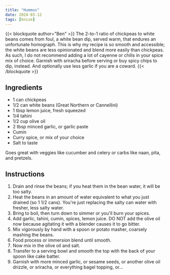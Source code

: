 ```yaml
---
title: "Hummus"
date: 2024-03-12
tags: [knize]
---
```


{{< blockquote author="Ben" >}}
The 2-to-1 ratio of chickpeas to white beans comes from foul, a white bean dip, served warm, that endures an unfortunate homograph. This is why my recipe is so smooth and accessible; the white beans are less opinionated and blend more easily than chickpeas. As such, I do not recommend adding a lot of cayenne or chilis in your spice mix of choice. Garnish with sriracha before serving or buy spicy chips to dip, instead. And optionally use less garlic if you are a coward.
{{< /blockquote >}}

## Ingredients

* 1 can chickpeas
* 1/2 can white beans (Great Northern or Cannellini)
* 1 tbsp lemon juice, fresh squeezed
* 1/4 tahini
* 1/2 cup olive oil
* 2 tbsp minced garlic, or garlic paste
* Cumin
* Curry spice, or mix of your choice
* Salt to taste

Goes great with veggies like cucumber and celery or carbs like naan, pita, and pretzels.

## Instructions

1. Drain and rinse the beans; if you heat them in the bean water, it will be too salty.
2. Heat the beans in an amount of water equivalent to what you just drained (so 1 1/2 cans). You're just replacing the salty can water with fresher, less salty water.
3. Bring to boil, then turn down to simmer or you'll burn your spices.
4. Add garlic, tahini, cumin, spices, lemon juice. DO NOT add the olive oil now because agitating it with a blender causes it to go bitter.
5. Mix vigorously by hand with a spoon or potato masher, coarsely mashing the beans.
6. Food process or immersion blend until smooth.
7. Now mix in the olive oil and salt.
8. Transfer to a serving bowl and smooth the top with the back of your spoon like cake batter.
9. Garnish with more minced garlic, or sesame seeds, or another olive oil drizzle, or sriracha, or everything bagel topping, or...
